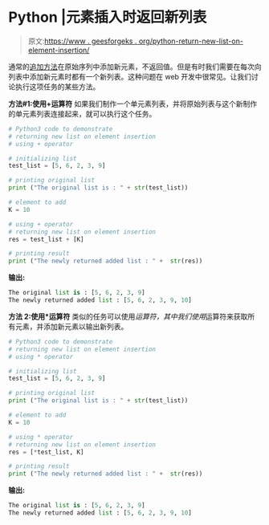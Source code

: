# Python |元素插入时返回新列表

> 原文:[https://www . geesforgeks . org/python-return-new-list-on-element-insertion/](https://www.geeksforgeeks.org/python-return-new-list-on-element-insertion/)

通常的[追加方法](https://www.geeksforgeeks.org/append-extend-python/)在原始序列中添加新元素，不返回值。但是有时我们需要在每次向列表中添加新元素时都有一个新列表。这种问题在 web 开发中很常见。让我们讨论执行这项任务的某些方法。

**方法#1:使用+运算符**
如果我们制作一个单元素列表，并将原始列表与这个新制作的单元素列表连接起来，就可以执行这个任务。

```py
# Python3 code to demonstrate 
# returning new list on element insertion
# using + operator

# initializing list
test_list = [5, 6, 2, 3, 9]

# printing original list
print ("The original list is : " + str(test_list))

# element to add 
K = 10

# using + operator
# returning new list on element insertion
res = test_list + [K]

# printing result 
print ("The newly returned added list : " +  str(res))
```

**输出:**

```py
The original list is : [5, 6, 2, 3, 9]
The newly returned added list : [5, 6, 2, 3, 9, 10]

```

**方法 2:使用*运算符**
类似的任务可以使用*运算符，其中我们使用*运算符来获取所有元素，并添加新元素以输出新列表。

```py
# Python3 code to demonstrate 
# returning new list on element insertion
# using * operator

# initializing list
test_list = [5, 6, 2, 3, 9]

# printing original list
print ("The original list is : " + str(test_list))

# element to add 
K = 10

# using * operator
# returning new list on element insertion
res = [*test_list, K]

# printing result 
print ("The newly returned added list : " +  str(res))
```

**输出:**

```py
The original list is : [5, 6, 2, 3, 9]
The newly returned added list : [5, 6, 2, 3, 9, 10]

```